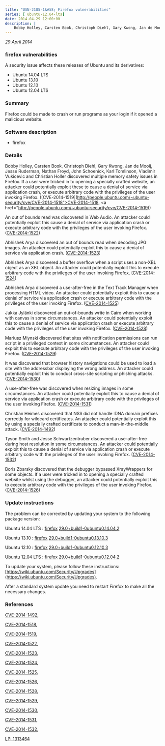```yaml
---
title: "USN-2185-1&#58; Firefox vulnerabilities"
series: [ ubuntu-12.04-lts]
date: 2014-04-29 12:00:00
description: |
    Bobby Holley, Carsten Book, Christoph Diehl, Gary Kwong, Jan de Mooij, Jesse Ruderman, Nathan Froyd, John Schoenick, Karl Tomlinson, Vladimir Vukicevic and Christian Holler discovered multiple memory safety issues in Firefox. If a user were tricked in to opening a specially crafted website, an attacker could potentially exploit these to cause a denial of service via application crash, or execute arbitrary code with the privileges of the user invoking Firefox. ([CVE-2014-1519](http://people.ubuntu.com/~ubuntu-security/cve/CVE-2014-1518">CVE-2014-1518</a>, <a href="http://people.ubuntu.com/~ubuntu-security/cve/CVE-2014-1519))
--- 
```

 
 

*29 April 2014*

### firefox vulnerabilities

A security issue affects these releases of Ubuntu and its derivatives:

* Ubuntu 14.04 LTS
* Ubuntu 13.10
* Ubuntu 12.10
* Ubuntu 12.04 LTS

### Summary

Firefox could be made to crash or run programs as your login if it opened a malicious website.

### Software description

* firefox 

### Details

Bobby Holley, Carsten Book, Christoph Diehl, Gary Kwong, Jan de Mooij, Jesse Ruderman, Nathan Froyd, John Schoenick, Karl Tomlinson, Vladimir Vukicevic and Christian Holler discovered multiple memory safety issues in Firefox. If a user were tricked in to opening a specially crafted website, an attacker could potentially exploit these to cause a denial of service via application crash, or execute arbitrary code with the privileges of the user invoking Firefox. ([CVE-2014-1519](http://people.ubuntu.com/~ubuntu-security/cve/CVE-2014-1518">CVE-2014-1518</a>, <a href="http://people.ubuntu.com/~ubuntu-security/cve/CVE-2014-1519))

An out of bounds read was discovered in Web Audio. An attacker could potentially exploit this cause a denial of service via application crash or execute arbitrary code with the privileges of the user invoking Firefox. ([CVE-2014-1522](http://people.ubuntu.com/~ubuntu-security/cve/CVE-2014-1522))

Abhishek Arya discovered an out of bounds read when decoding JPG images. An attacker could potentially exploit this to cause a denial of service via application crash. ([CVE-2014-1523](http://people.ubuntu.com/~ubuntu-security/cve/CVE-2014-1523))

Abhishek Arya discovered a buffer overflow when a script uses a non-XBL object as an XBL object. An attacker could potentially exploit this to execute arbitrary code with the privileges of the user invoking Firefox. ([CVE-2014-1524](http://people.ubuntu.com/~ubuntu-security/cve/CVE-2014-1524))

Abhishek Arya discovered a use-after-free in the Text Track Manager when processing HTML video. An attacker could potentially exploit this to cause a denial of service via application crash or execute arbitrary code with the privileges of the user invoking Firefox. ([CVE-2014-1525](http://people.ubuntu.com/~ubuntu-security/cve/CVE-2014-1525))

Jukka Jylänki discovered an out-of-bounds write in Cairo when working with canvas in some circumstances. An attacker could potentially exploit this to cause a denial of service via application crash or execute arbitrary code with the privileges of the user invoking Firefox. ([CVE-2014-1528](http://people.ubuntu.com/~ubuntu-security/cve/CVE-2014-1528))

Mariusz Mlynski discovered that sites with notification permissions can run script in a privileged context in some circumstances. An attacker could exploit this to execute arbitrary code with the privileges of the user invoking Firefox. ([CVE-2014-1529](http://people.ubuntu.com/~ubuntu-security/cve/CVE-2014-1529))

It was discovered that browser history navigations could be used to load a site with the addressbar displaying the wrong address. An attacker could potentially exploit this to conduct cross-site scripting or phishing attacks. ([CVE-2014-1530](http://people.ubuntu.com/~ubuntu-security/cve/CVE-2014-1530))

A use-after-free was discovered when resizing images in some circumstances. An attacker could potentially exploit this to cause a denial of service via application crash or execute arbitrary code with the privileges of the user invoking Firefox. ([CVE-2014-1531](http://people.ubuntu.com/~ubuntu-security/cve/CVE-2014-1531))

Christian Heimes discovered that NSS did not handle IDNA domain prefixes correctly for wildcard certificates. An attacker could potentially exploit this by using a specially crafted certificate to conduct a man-in-the-middle attack. ([CVE-2014-1492](http://people.ubuntu.com/~ubuntu-security/cve/CVE-2014-1492))

Tyson Smith and Jesse Schwartzentruber discovered a use-after-free during host resolution in some circumstances. An attacker could potentially exploit this to cause a denial of service via application crash or execute arbitrary code with the privileges of the user invoking Firefox. ([CVE-2014-1532](http://people.ubuntu.com/~ubuntu-security/cve/CVE-2014-1532))

Boris Zbarsky discovered that the debugger bypassed XrayWrappers for some objects. If a user were tricked in to opening a specially crafted website whilst using the debugger, an attacker could potentially exploit this to execute arbitrary code with the privileges of the user invoking Firefox. ([CVE-2014-1526](http://people.ubuntu.com/~ubuntu-security/cve/CVE-2014-1526)) 

### Update instructions

The problem can be corrected by updating your system to the following package version:

Ubuntu 14.04 LTS
 : [firefox](https://launchpad.net/ubuntu/+source/firefox) <span> [29.0+build1-0ubuntu0.14.04.2](https://launchpad.net/ubuntu/+source/firefox/29.0+build1-0ubuntu0.14.04.2) </span> 

Ubuntu 13.10
 : [firefox](https://launchpad.net/ubuntu/+source/firefox) <span> [29.0+build1-0ubuntu0.13.10.3](https://launchpad.net/ubuntu/+source/firefox/29.0+build1-0ubuntu0.13.10.3) </span> 

Ubuntu 12.10
 : [firefox](https://launchpad.net/ubuntu/+source/firefox) <span> [29.0+build1-0ubuntu0.12.10.3](https://launchpad.net/ubuntu/+source/firefox/29.0+build1-0ubuntu0.12.10.3) </span> 

Ubuntu 12.04 LTS
 : [firefox](https://launchpad.net/ubuntu/+source/firefox) <span> [29.0+build1-0ubuntu0.12.04.2](https://launchpad.net/ubuntu/+source/firefox/29.0+build1-0ubuntu0.12.04.2) </span> 

To update your system, please follow these instructions: [https://wiki.ubuntu.com/Security/Upgrades](https://wiki.ubuntu.com/Security/Upgrades).

After a standard system update you need to restart Firefox to make all the necessary changes. 

### References

 
 [CVE-2014-1492](http://people.ubuntu.com/~ubuntu-security/cve/CVE-2014-1492), 

 [CVE-2014-1518](http://people.ubuntu.com/~ubuntu-security/cve/CVE-2014-1518), 

 [CVE-2014-1519](http://people.ubuntu.com/~ubuntu-security/cve/CVE-2014-1519), 

 [CVE-2014-1522](http://people.ubuntu.com/~ubuntu-security/cve/CVE-2014-1522), 

 [CVE-2014-1523](http://people.ubuntu.com/~ubuntu-security/cve/CVE-2014-1523), 

 [CVE-2014-1524](http://people.ubuntu.com/~ubuntu-security/cve/CVE-2014-1524), 

 [CVE-2014-1525](http://people.ubuntu.com/~ubuntu-security/cve/CVE-2014-1525), 

 [CVE-2014-1526](http://people.ubuntu.com/~ubuntu-security/cve/CVE-2014-1526), 

 [CVE-2014-1528](http://people.ubuntu.com/~ubuntu-security/cve/CVE-2014-1528), 

 [CVE-2014-1529](http://people.ubuntu.com/~ubuntu-security/cve/CVE-2014-1529), 

 [CVE-2014-1530](http://people.ubuntu.com/~ubuntu-security/cve/CVE-2014-1530), 

 [CVE-2014-1531](http://people.ubuntu.com/~ubuntu-security/cve/CVE-2014-1531), 

 [CVE-2014-1532](http://people.ubuntu.com/~ubuntu-security/cve/CVE-2014-1532), 

 [LP: 1313464](https://launchpad.net/bugs/1313464)
 


